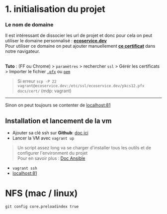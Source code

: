 # 1. initialisation du projet

### Le nom de domaine
Il est intéressant de dissocier les url de projet et donc pour cela on peut utiliser le domaine personnalisé :
[**ecoservice.dev**](https://ecoservice.dev) <br>
Pour utiliser ce domaine on peut ajouter manuellement [**ce certificat**](full_certificat.pfx) dans notre navigateur.<br><br>

**Tuto** : (FF ou Chrome) > `paramètres` > rechercher `ssl` > Gérér les certificats > Importer le fichier [`.pfx`](cert/full.pfx) ou [`pem`](cert/certificat.pem)

> Si erreur `scp -P 22 vagrant@ecoservice.dev:/etc/ssl/ecoservice.dev/pkcs12.pfx docs/cert/` (mdp: vagrant)
---
Sinon on peut toujours se contenter de [localhost:81](http://localhost:81)

## Installation et lancement de la vm

- Ajouter sa clé ssh sur **Github**: [doc ici](https://help.github.com/en/github/authenticating-to-github/generating-a-new-ssh-key-and-adding-it-to-the-ssh-agent#generating-a-new-ssh-key)
- Lancer la VM avec `vagrant up`

> Un script assez long va se charger d'installer tous les outils et de configurer l'environment du projet<br>
> Pour en savoir plus : [Doc Ansible](https://docs.ansible.com/)

- `vagrant ssh`
- [localhost:81](http://localhost:81)

# NFS (mac / linux)
`git config core.preloadindex true`